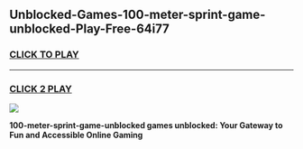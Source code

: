 
## Unblocked-Games-100-meter-sprint-game-unblocked-Play-Free-64i77
<h3>
<a href="https://premium76.site?title=100-meter-sprint-game-unblocked&ref=18A">CLICK TO PLAY</a></h3>
<hr>

<h3>
<a href="https://premium76.site?title=100-meter-sprint-game-unblocked&ref=18A">CLICK 2 PLAY</a>
  
</h3>

<a href="https://premium76.site?title=100-meter-sprint-game-unblocked&ref=18A"><img src="https://clearcache.store/games.png"></a>


**100-meter-sprint-game-unblocked games unblocked: Your Gateway to Fun and Accessible Online Gaming**
